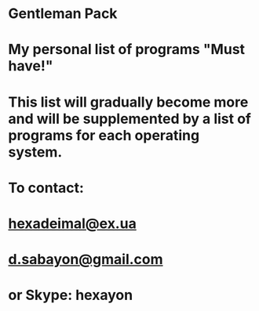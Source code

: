 # Gentleman Pack
# My personal list of programs "Must have!"
# This list will gradually become more and will be supplemented by a list of programs for each operating system.

# To contact:
# hexadeimal@ex.ua
# d.sabayon@gmail.com
# or Skype: hexayon
